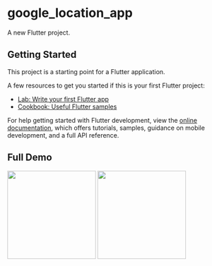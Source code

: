 # google_location_app

A new Flutter project.

## Getting Started

This project is a starting point for a Flutter application.

A few resources to get you started if this is your first Flutter project:

- [Lab: Write your first Flutter app](https://docs.flutter.dev/get-started/codelab)
- [Cookbook: Useful Flutter samples](https://docs.flutter.dev/cookbook)

For help getting started with Flutter development, view the
[online documentation](https://docs.flutter.dev/), which offers tutorials,
samples, guidance on mobile development, and a full API reference.

## Full Demo

<img src = "https://user-images.githubusercontent.com/123535768/225630747-e6d076c1-ab01-4014-9b4a-ba8a920d44b7.gif" width = "200px">   <img src = "https://user-images.githubusercontent.com/123535768/225630931-4547fd6a-5bca-4bb0-83e9-053c1eeaf0ba.gif" width = "200px">



